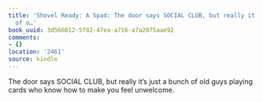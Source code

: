 ```yaml
---
title: 'Shovel Ready: A Spad: The door says SOCIAL CLUB, but really it’s just a bunch
  of o…'
book_uuid: 3d566012-5f02-47ea-a716-a7a2075aae92
comments:
- {}
location: '2461'
source: kindle
---
```


The door says SOCIAL CLUB, but really it’s just a bunch of old guys playing cards who know how to make you feel unwelcome.